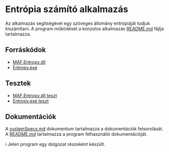 # Entrópia számító alkalmazás

Az alkalmazás segítségével egy szöveges állomány entrópiáját tudjuk kiszámítani.
A program működését a konzolos alkalmazás [README.md](SRC/Product/MAF.Entropy.Console/README.md) fájlja tartalmazza.

## Forráskódok

- [MAF.Entropy.dll](SRC/Library/MAF.Entropy)
- [Entropy.exe](SRC/Product/MAF.Entropy.Console)

## Tesztek

- [MAF.Entropy.dll teszt](SRC/Library/MAF.Entropy.Test)
- [Entropy.exe teszt](SRC/Product/MAF.Entropy.Console.Test)

## Dokumentációk

A [systemSpecs.md](Docs/systemSpecs.md) dokumentum tartalmazza a dokumentációk felsorolását.  
A [README.md](SRC/Product/MAF.Entropy.Console/README.md) tartalmazza a program felhasználói dokumentációját.

:information_source: Jelen program egy dolgozat részeként készült.
